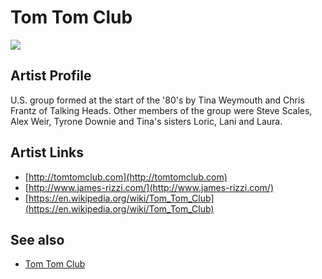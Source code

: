 # Tom Tom Club

![](../../asssets/artists/Tom_Tom_Club.png)

## Artist Profile

U.S. group formed at the start of the '80's by Tina Weymouth and Chris Frantz of Talking Heads. Other members of the group were Steve Scales, Alex Weir, Tyrone Downie and Tina's sisters Loric, Lani and Laura.

## Artist Links

- [http://tomtomclub.com](http://tomtomclub.com)
- [http://www.james-rizzi.com/](http://www.james-rizzi.com/)
- [https://en.wikipedia.org/wiki/Tom_Tom_Club](https://en.wikipedia.org/wiki/Tom_Tom_Club)


## See also

- [Tom Tom Club](Tom_Tom_Club-Tom_Tom_Club.md)
